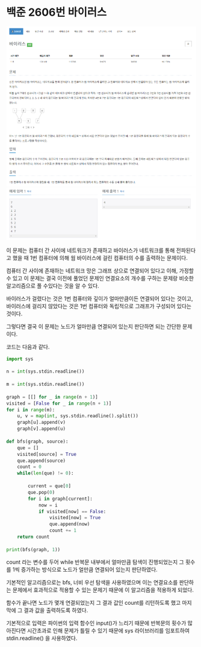 # 백준 2606번 바이러스

![이미지](./2606_1.PNG)
![이미지](./2606_2.PNG)

이 문제는 컴퓨터 간 사이에 네트워크가 존재하고 바이러스가 네트워크를 통해 전파된다고 했을 때 1번 컴퓨터에 의해 웜 바이러스에 걸린 컴퓨터의 수를 출력하는 문제이다.

컴퓨터 간 사이에 존재하는 네트워크 망은 그래프 상으로 연결되어 있다고 이해, 가정할 수 있고 이 문제는 결국 이전에 풀었던 문제인 연결요소의 개수를 구하는 문제랑 비슷한 알고리즘으로 풀 수있다는 것을 알 수 있다.

바이러스가 걸렸다는 것은 1번 컴퓨터와 깊이가 얼마만큼이든 연결되어 있다는 것이고, 바이러스에 걸리지 않았다는 것은 1번 컴퓨터와 독립적으로 그래프가 구성되어 있다는 것이다.

그렇다면 결국 이 문제는 노드가 얼마만큼 연결되어 있는지 판단하면 되는 간단한 문제이다.

코드는 다음과 같다.

```python
import sys

n = int(sys.stdin.readline())

m = int(sys.stdin.readline())

graph = [[] for _ in range(n + 1)]
visited = [False for _ in range(n + 1)]
for i in range(m):
    u, v = map(int, sys.stdin.readline().split())
    graph[u].append(v)
    graph[v].append(u)

def bfs(graph, source):
    que = []
    visited[source] = True
    que.append(source)
    count = 0
    while(len(que) != 0):

        current = que[0]
        que.pop(0)
        for i in graph[current]:
            now = i
            if visited[now] == False:
                visited[now] = True
                que.append(now)
                count += 1
    return count

print(bfs(graph, 1))
```

count 라는 변수를 두어 while 반복문 내부에서 얼마만큼 탐색이 진행되었는지 그 횟수를 1씩 증가하는 방식으로 노드가 얼만큼 연결되어 있는지 판단하였다.

기본적인 알고리즘으로는 bfs, 너비 우선 탐색을 사용하였으며 이는 연결요소를 판단하는 문제에서 효과적으로 적용할 수 있는 문제기 때문에 이 알고리즘을 적용하게 되었다.

함수가 끝나면 노드가 몇개 연결되었는지 그 결과 값인 count를 리턴하도록 했고 마지막에 그 결과 값을 출력하도록 하였다.

기본적으로 입력은 파이썬의 입력 함수인 input()가 느리기 때문에 반복문의 횟수가 많아진다면 시간초과로 인해 문제가 틀릴 수 있기 때문에 sys 라이브러리를 임포트하여 stdin.readline() 을 사용하였다.